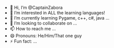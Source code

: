 - 👋 Hi, I’m @CaptainZabora
- 👀 I’m interested in ALL the learning languages!
- 🌱 I’m currently learning Pygame, c++, c#, java ...
- 💞️ I’m looking to collaborate on ...
- 📫 How to reach me ...
- 😄 Pronouns: He/Him/That one guy
- ⚡ Fun fact: ...

<!---
CaptainZabora/CaptainZabora is a ✨ special ✨ repository because its `README.md` (this file) appears on your GitHub profile.
You can click the Preview link to take a look at your changes.
--->
